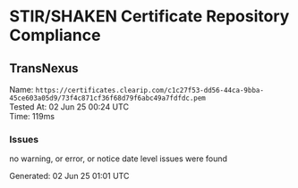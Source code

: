 # STIR/SHAKEN Certificate Repository Compliance

## TransNexus

Name: `https://certificates.clearip.com/c1c27f53-dd56-44ca-9bba-45ce603a05d9/73f4c871cf36f68d79f6abc49a7fdfdc.pem`\
Tested At: 02 Jun 25 00:24 UTC\
Time: 119ms

### Issues

no warning, or error, or notice date level issues were found

Generated: 02 Jun 25 01:01 UTC